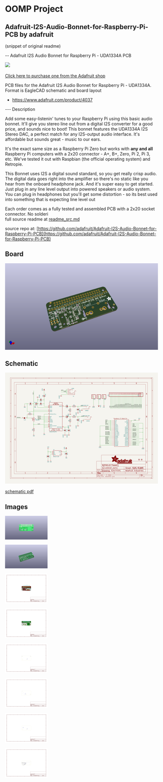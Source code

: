 # OOMP Project  
## Adafruit-I2S-Audio-Bonnet-for-Raspberry-Pi-PCB  by adafruit  
  
(snippet of original readme)  
  
-- Adafruit I2S Audio Bonnet for Raspberry Pi - UDA1334A PCB  
  
<a href="http://www.adafruit.com/products/4037"><img src="assets/4037.jpg?raw=true" width="500px"><br/>  
Click here to purchase one from the Adafruit shop</a>  
  
PCB files for the Adafruit I2S Audio Bonnet for Raspberry Pi - UDA1334A. Format is EagleCAD schematic and board layout  
* https://www.adafruit.com/product/4037  
  
--- Description  
  
Add some easy-listenin' tunes to your Raspberry Pi using this basic audio bonnet. It'll give you stereo line out from a digital I2S converter for a good price, and sounds nice to boot! This bonnet features the UDA1334A I2S Stereo DAC, a perfect match for any I2S-output audio interface. It's affordable but sounds great - music to our ears.  
  
It's the exact same size as a Raspberry Pi Zero but works with **any and all** Raspberry Pi computers with a 2x20 connector - A+, B+, Zero, Pi 2, Pi 3, etc. We've tested it out with Raspbian (the official operating system) and Retropie.  
  
This Bonnet uses I2S a digital sound standard, so you get really crisp audio. The digital data goes right into the amplifier so there's no static like you hear from the onboard headphone jack. And it's super easy to get started. Just plug in any line level output into powered speakers or audio system. You can plug in headphones but you'll get some distortion - so its best used into something that is expecting line level out  
  
Each order comes as a fully tested and assembled PCB with a 2x20 socket connector. No solderi  
  full source readme at [readme_src.md](readme_src.md)  
  
source repo at: [https://github.com/adafruit/Adafruit-I2S-Audio-Bonnet-for-Raspberry-Pi-PCB](https://github.com/adafruit/Adafruit-I2S-Audio-Bonnet-for-Raspberry-Pi-PCB)  
## Board  
  
[![working_3d.png](working_3d_600.png)](working_3d.png)  
## Schematic  
  
[![working_schematic.png](working_schematic_600.png)](working_schematic.png)  
  
[schematic pdf](working_schematic.pdf)  
## Images  
  
[![working_3D_bottom.png](working_3D_bottom_140.png)](working_3D_bottom.png)  
  
[![working_3D_top.png](working_3D_top_140.png)](working_3D_top.png)  
  
[![working_assembly_page_01.png](working_assembly_page_01_140.png)](working_assembly_page_01.png)  
  
[![working_assembly_page_02.png](working_assembly_page_02_140.png)](working_assembly_page_02.png)  
  
[![working_assembly_page_03.png](working_assembly_page_03_140.png)](working_assembly_page_03.png)  
  
[![working_assembly_page_04.png](working_assembly_page_04_140.png)](working_assembly_page_04.png)  
  
[![working_assembly_page_05.png](working_assembly_page_05_140.png)](working_assembly_page_05.png)  
  
[![working_assembly_page_06.png](working_assembly_page_06_140.png)](working_assembly_page_06.png)  
